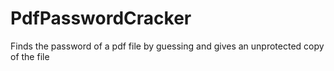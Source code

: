 # PdfPasswordCracker
Finds the password of a pdf file by guessing and gives an unprotected copy of the file
